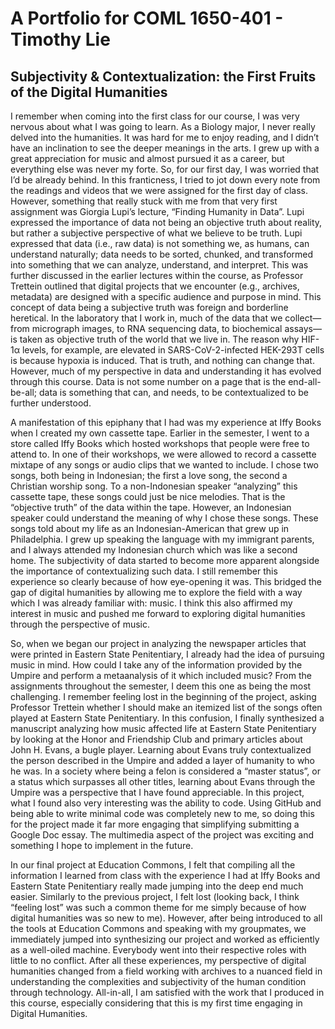 # A Portfolio for COML 1650-401 - Timothy Lie

## Subjectivity & Contextualization: the First Fruits of the Digital Humanities
I remember when coming into the first class for our course, I was very nervous about what I was going to learn. As a Biology major, I never really delved into the humanities. It was hard for me to enjoy reading, and I didn’t have an inclination to see the deeper meanings in the arts. I grew up with a great appreciation for music and almost pursued it as a career, but everything else was never my forte. So, for our first day, I was worried that I’d be already behind. In this franticness, I tried to jot down every note from the readings and videos that we were assigned for the first day of class. However, something that really stuck with me from that very first assignment was Giorgia Lupi’s lecture, “Finding Humanity in Data”. Lupi expressed the importance of data not being an objective truth about reality, but rather a subjective perspective of what we believe to be truth. Lupi expressed that data (i.e., raw data) is not something we, as humans, can understand naturally; data needs to be sorted, chunked, and transformed into something that we can analyze, understand, and interpret. This was further discussed in the earlier lectures within the course, as Professor Trettein outlined that digital projects that we encounter (e.g., archives, metadata) are designed with a specific audience and purpose in mind. This concept of data being a subjective truth was foreign and borderline heretical. In the laboratory that I work in, much of the data that we collect—from micrograph images, to RNA sequencing data, to biochemical assays—is taken as objective truth of the world that we live in. The reason why HIF-1α levels, for example, are elevated in SARS-CoV-2-infected HEK-293T cells is because hypoxia is induced. That is truth, and nothing can change that. However, much of my perspective in data and understanding it has evolved through this course. Data is not some number on a page that is the end-all-be-all; data is something that can, and needs, to be contextualized to be further understood. 

A manifestation of this epiphany that I had was my experience at Iffy Books when I created my own cassette tape. Earlier in the semester, I went to a store called Iffy Books which hosted workshops that people were free to attend to. In one of their workshops, we were allowed to record a cassette mixtape of any songs or audio clips that we wanted to include. I chose two songs, both being in Indonesian; the first a love song, the second a Christian worship song. To a non-Indonesian speaker “analyzing” this cassette tape, these songs could just be nice melodies. That is the “objective truth” of the data within the tape. However, an Indonesian speaker could understand the meaning of why I chose these songs. These songs told about my life as an Indonesian-American that grew up in Philadelphia. I grew up speaking the language with my immigrant parents, and I always attended my Indonesian church which was like a second home. The subjectivity of data started to become more apparent alongside the importance of contextualizing such data. I still remember this experience so clearly because of how eye-opening it was. This bridged the gap of digital humanities by allowing me to explore the field with a way which I was already familiar with: music. I think this also affirmed my interest in music and pushed me forward to exploring digital humanities through the perspective of music. 

So, when we began our project in analyzing the newspaper articles that were printed in Eastern State Penitentiary, I already had the idea of pursuing music in mind. How could I take any of the information provided by the Umpire and perform a metaanalysis of it which included music? From the assignments throughout the semester, I deem this one as being the most challenging. I remember feeling lost in the beginning of the project, asking Professor Trettein whether I should make an itemized list of the songs often played at Eastern State Penitentiary. In this confusion, I finally synthesized a manuscript analyzing how music affected life at Eastern State Penitentiary by looking at the Honor and Friendship Club and primary articles about John H. Evans, a bugle player. Learning about Evans truly contextualized the person described in the Umpire and added a layer of humanity to who he was. In a society where being a felon is considered a “master status”, or a status which surpasses all other titles, learning about Evans through the Umpire was a perspective that I have found appreciable. In this project, what I found also very interesting was the ability to code. Using GitHub and being able to write minimal code was completely new to me, so doing this for the project made it far more engaging that simplifying submitting a Google Doc essay. The multimedia aspect of the project was exciting and something I hope to implement in the future.

In our final project at Education Commons, I felt that compiling all the information I learned from class with the experience I had at Iffy Books and Eastern State Penitentiary really made jumping into the deep end much easier. Similarly to the previous project, I felt lost (looking back, I think “feeling lost” was such a common theme for me simply because of how digital humanities was so new to me). However, after being introduced to all the tools at Education Commons and speaking with my groupmates, we immediately jumped into synthesizing our project and worked as efficiently as a well-oiled machine. Everybody went into their respective roles with little to no conflict. After all these experiences, my perspective of digital humanities changed from a field working with archives to a nuanced field in understanding the complexities and subjectivity of the human condition through technology. All-in-all, I am satisfied with the work that I produced in this course, especially considering that this is my first time engaging in Digital Humanities.
